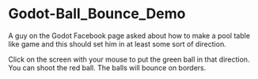 # Godot-Ball_Bounce_Demo
A guy on the Godot Facebook page asked about how to make a pool table like game and this should set him in at least some sort of direction.

Click on the screen with your mouse to put the green ball in that direction. You can shoot the red ball. The balls will bounce on borders.
